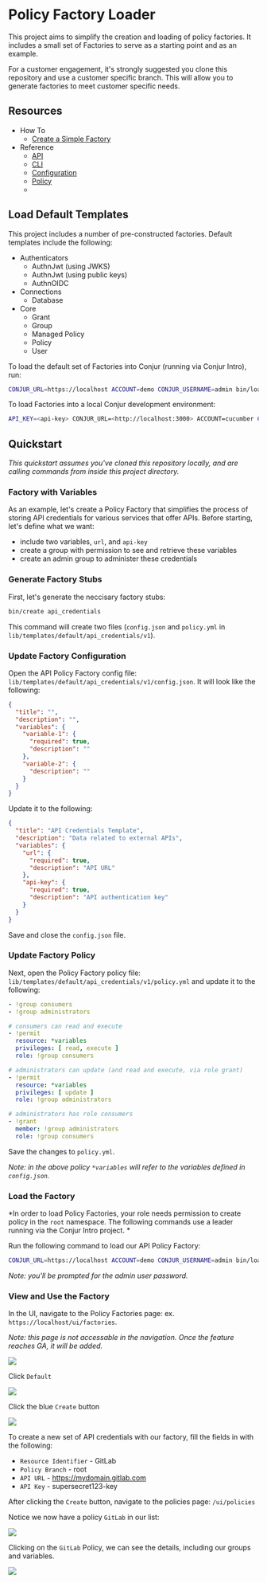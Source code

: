 # Policy Factory Loader

This project aims to simplify the creation and loading of policy factories.  It
includes a small set of Factories to serve as a starting point and as an example.

For a customer engagement, it's strongly suggested you clone this repository and use
a customer specific branch. This will allow you to generate factories to meet customer
specific needs.

## Resources

- How To
  - [Create a Simple Factory](docs/how-to-simple-factory.md)
- Reference
  - [API](docs/reference-api.md)
  - [CLI](docs/reference-cli.md)
  - [Configuration](docs/reference-configuration.md)
  - [Policy](docs/reference-policy.md)
  -

## Load Default Templates

This project includes a number of pre-constructed factories. Default templates include the following:

- Authenticators
    - AuthnJwt (using JWKS)
    - AuthnJwt (using public keys)
    - AuthnOIDC
- Connections
    - Database
- Core
  - Grant
  - Group
  - Managed Policy
  - Policy
  - User

To load the default set of Factories into Conjur (running via Conjur Intro), run:

```sh
CONJUR_URL=https://localhost ACCOUNT=demo CONJUR_USERNAME=admin bin/load default
```

To load Factories into a local Conjur development environment:

```sh
API_KEY=<api-key> CONJUR_URL=<http://localhost:3000> ACCOUNT=cucumber CONJUR_USERNAME=admin  bin/load
```

## Quickstart

*This quickstart assumes you've cloned this repository locally, and are calling commands from inside this project directory.*

### Factory with Variables

As an example, let's create a Policy Factory that simplifies the process of storing API credentials for various services that offer APIs. Before starting, let's define what we want:

- include two variables, `url`, and `api-key`
- create a group with permission to see and retrieve these variables
- create an admin group to administer these credentials

### Generate Factory Stubs

First, let's generate the neccisary factory stubs:

```sh
bin/create api_credentials
```

This command will create two files (`config.json` and `policy.yml` in `lib/templates/default/api_credentials/v1`).

### Update Factory Configuration

Open the API Policy Factory config file: `lib/templates/default/api_credentials/v1/config.json`.  It will look like the following:

```json
{
  "title": "",
  "description": "",
  "variables": {
    "variable-1": {
      "required": true,
      "description": ""
    },
    "variable-2": {
      "description": ""
    }
  }
}
```

Update it to the following:

```json
{
  "title": "API Credentials Template",
  "description": "Data related to external APIs",
  "variables": {
    "url": {
      "required": true,
      "description": "API URL"
    },
    "api-key": {
      "required": true,
      "description": "API authentication key"
    }
  }
}
```

Save and close the `config.json` file.

### Update Factory Policy

Next, open the Policy Factory policy file: `lib/templates/default/api_credentials/v1/policy.yml` and update it to the following:

```yml
- !group consumers
- !group administrators

# consumers can read and execute
- !permit
  resource: *variables
  privileges: [ read, execute ]
  role: !group consumers

# administrators can update (and read and execute, via role grant)
- !permit
  resource: *variables
  privileges: [ update ]
  role: !group administrators

# administrators has role consumers
- !grant
  member: !group administrators
  role: !group consumers
```

Save the changes to `policy.yml`.

*Note: in the above policy `*variables` will refer to the variables defined in `config.json`.*

### Load the Factory

*In order to load Policy Factories, your role needs permission to create policy in the `root` namespace. The following commands use a leader running via the Conjur Intro project.
*

Run the following command to load our API Policy Factory:

```sh
CONJUR_URL=https://localhost ACCOUNT=demo CONJUR_USERNAME=admin bin/load
```

*Note: you'll be prompted for the admin user password.*

### View and Use the Factory

In the UI, navigate to the Policy Factories page: ex. `https://localhost/ui/factories`.

*Note: this page is not accessable in the navigation. Once the feature reaches GA, it will be added.*

![](docs/assets/factory-classifications.png)

Click `Default`

![](docs/assets/factory-classification-list.png)

Click the blue `Create` button

![](docs/assets/factory-form.png)

To create a new set of API credentials with our factory, fill the fields in with the following:

- `Resource Identifier` - GitLab
- `Policy Branch` - root
- `API URL` - https://mydomain.gitlab.com
- `API Key` - supersecret123-key

After clicking the `Create` button, navigate to the policies page: `/ui/policies`

Notice we now have a policy `GitLab` in our list:

![](docs/assets/policies.png)


Clicking on the `GitLab` Policy, we can see the details, including our groups and variables.

![](docs/assets/policy-details.png)
